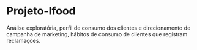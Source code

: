 # Projeto-Ifood
Análise exploratória, perfil de consumo dos clientes e direcionamento de campanha de marketing, hábitos de consumo de clientes que registram reclamações.
